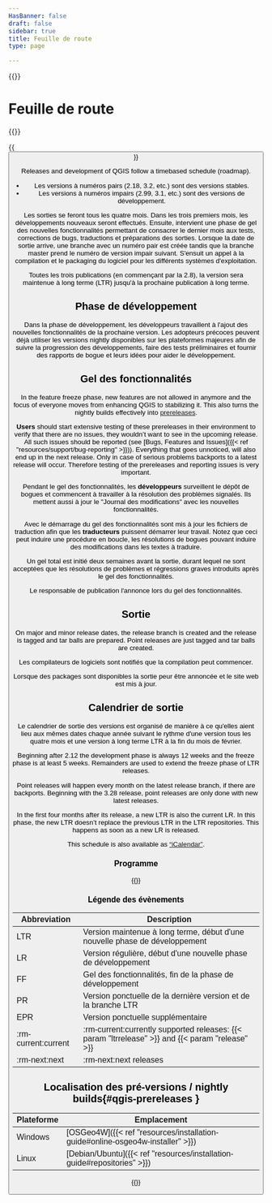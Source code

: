 ```yaml
---
HasBanner: false
draft: false
sidebar: true
title: Feuille de route
type: page

---
```

{{<content-start >}}
# Feuille de route
{{<roadmap >}}

{{<button class="is-primary1 is-rounded" link="https://qgis.org/schedule.ics" text="Subscribe to the roadmap iCalendar" >}}

Releases and development of QGIS follow a timebased schedule (roadmap).
- Les versions à numéros pairs (2.18, 3.2, etc.) sont des versions stables.
- Les versions à numéros impairs (2.99, 3.1, etc.) sont des versions de développement.

Les sorties se feront tous les quatre mois. Dans les trois premiers mois, les développements nouveaux seront effectués. Ensuite, intervient une phase de gel des nouvelles fonctionnalités permettant de consacrer le dernier mois aux tests, corrections de bugs, traductions et préparations des sorties. Lorsque la date de sortie arrive, une branche avec un numéro pair est créée tandis que la branche master prend le numéro de version impair suivant. S'ensuit un appel à la compilation et le packaging du logiciel pour les différents systèmes d'exploitation.

Toutes les trois publications (en commençant par la 2.8), la version sera maintenue à long terme (LTR) jusqu'à la prochaine publication à long terme.
## Phase de développement
Dans la phase de développement, les développeurs travaillent à l'ajout des nouvelles fonctionnalités de la prochaine version. Les adopteurs précoces peuvent déjà utiliser les versions nightly disponibles sur les plateformes majeures afin de suivre la progression des développements, faire des tests préliminaires et fournir des rapports de bogue et leurs idées pour aider le développement.
## Gel des fonctionnalités
In the feature freeze phase, new features are not allowed in anymore and the focus of everyone moves from enhancing QGIS to stabilizing it. This also turns the nightly builds effectively into [prereleases](#qgis-prereleases).

**Users** should start extensive testing of these prereleases in their environment to verify that there are no issues, they wouldn’t want to see in the upcoming release. All such issues should be reported (see [Bugs, Features and Issues]({{< ref "resources/support/bug-reporting" >}})). Everything that goes unnoticed, will also end up in the next release. Only in case of serious problems backports to a latest release will occur. Therefore testing of the prereleases and reporting issues is very important.

Pendant le gel des fonctionnalités, les **développeurs** surveillent le dépôt de bogues et commencent à travailler à la résolution des problèmes signalés. Ils mettent aussi à jour le "Journal des modifications" avec les nouvelles fonctionnalités.

Avec le démarrage du gel des fonctionnalités sont mis à jour les fichiers de traduction afin que les **traducteurs** puissent démarrer leur travail. Notez que ceci peut induire une procédure en boucle, les résolutions de bogues pouvant induire des modifications dans les textes à traduire.

Un gel total est initié deux semaines avant la sortie, durant lequel ne sont acceptées que les résolutions de problèmes et régressions graves introduits après le gel des fonctionnalités.

Le responsable de publication l'annonce lors du gel des fonctionnalités.
## Sortie
On major and minor release dates, the release branch is created and the release is tagged and tar balls are prepared. Point releases are just tagged and tar balls are created.

Les compilateurs de logiciels sont notifiés que la compilation peut commencer.

Lorsque des packages sont disponibles la sortie peur être annoncée et le site web est mis à jour.
## Calendrier de sortie
Le calendrier de sortie des versions est organisé de manière à ce qu'elles aient lieu aux mêmes dates chaque année suivant le rythme d'une version tous les quatre mois et une version à long terme LTR à la fin du mois de février.

Beginning after 2.12 the development phase is always 12 weeks and the freeze phase is at least 5 weeks. Remainders are used to extend the freeze phase of LTR releases.

Point releases will happen every month on the latest release branch, if there are backports. Beginning with the 3.28 release, point releases are only done with new latest releases.

In the first four months after its release, a new LTR is also the current LR. In this phase, the new LTR doesn’t replace the previous LTR in the LTR repositories. This happens as soon as a new LR is released.

This schedule is also available as [“iCalendar”](https://qgis.org/schedule.ics).
### Programme
{{<csv-table file="csv/schedule.csv" >}}
### Légende des évènements
| Abbreviation | Description |
| --- | --- |
| LTR | Version maintenue à long terme, début d'une nouvelle phase de développement |
| LR | Version régulière, début d'une nouvelle phase de développement |
| FF | Gel des fonctionnalités, fin de la phase de développement |
| PR | Version ponctuelle de la dernière version et de la branche LTR |
| EPR | Version ponctuelle supplémentaire |
| :rm-current:current | :rm-current:currently supported releases: {{< param "ltrrelease" >}} and {{< param "release" >}} |
| :rm-next:next | :rm-next:next releases |

## Localisation des pré-versions / nightly builds{#qgis-prereleases }
| Plateforme | Emplacement |
| --- | --- |
| Windows | [OSGeo4W]({{< ref "resources/installation-guide#online-osgeo4w-installer" >}}) |
| Linux | [Debian/Ubuntu]({{< ref "resources/installation-guide#repositories" >}}) |

{{<content-end >}}
